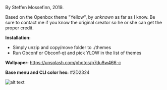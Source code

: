 By Steffen Mossefinn, 2019. 

Based on the Openbox theme "Yellow", by *unknown* as far as I know. Be sure to contact me if you know the original creator so he or she can get the proper credit.

**Installation:**

- Simply unzip and copy/move folder to ./themes
- Run Obconf or Obconf-qt and pick YLOW in the list of themes

**Wallpaper:** https://unsplash.com/photos/p7du8w466-c

**Base menu and CLI color hex:** #2D2324



![alt text](https://i.redd.it/ds0b1w6wzzb21.png)


